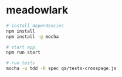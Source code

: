 # meadowlark

```bash
# install dependencies
npm install
npm install -g mocha

# start app
npm run start

# run tests
mocha -u tdd -R spec qa/tests-crosspage.js
```